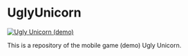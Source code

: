 # UglyUnicorn

[![Ugly Unicorn (demo)](https://img.youtube.com/vi/OHVrjdrXkQ4/0.jpg)](https://www.youtube.com/watch?v=OHVrjdrXkQ4)

This is a repository of the mobile game (demo) Ugly Unicorn.
